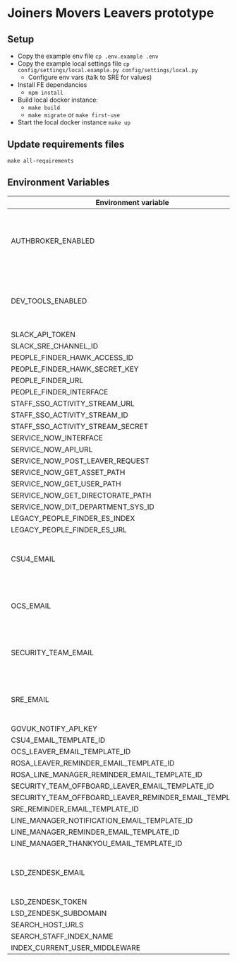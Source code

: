 # Joiners Movers Leavers prototype

## Setup

- Copy the example env file `cp .env.example .env`
- Copy the example local settings file `cp config/settings/local.example.py config/settings/local.py`
    - Configure env vars (talk to SRE for values)
- Install FE dependancies
    - `npm install` 
- Build local docker instance:
    - `make build`
    - `make migrate` or `make first-use` 
- Start the local docker instance `make up`

## Update requirements files

`make all-requirements`

## Environment Variables

| Environment variable                                     | Default                                    | Notes                                                     |
| ---------------------------------                        | ------------------------------------------ | ---------------------------------                         |
| AUTHBROKER_ENABLED                                       | false                                      | Set this value to "true" to require SSO to view the site. |
| DEV_TOOLS_ENABLED                                        | false                                      | Set this value to "true" to enable Dev Tools.             |
| SLACK_API_TOKEN                                          | None                                       |                                                           |
| SLACK_SRE_CHANNEL_ID                                     | None                                       |                                                           |
| PEOPLE_FINDER_HAWK_ACCESS_ID                             |                                            |                                                           |
| PEOPLE_FINDER_HAWK_SECRET_KEY                            |                                            |                                                           |
| PEOPLE_FINDER_URL                                        |                                            |                                                           |
| PEOPLE_FINDER_INTERFACE                                  |                                            |                                                           |
| STAFF_SSO_ACTIVITY_STREAM_URL                            | None                                       |                                                           |
| STAFF_SSO_ACTIVITY_STREAM_ID                             | None                                       |                                                           |
| STAFF_SSO_ACTIVITY_STREAM_SECRET                         | None                                       |                                                           |
| SERVICE_NOW_INTERFACE                                    | None                                       |                                                           |
| SERVICE_NOW_API_URL                                      | None                                       |                                                           |
| SERVICE_NOW_POST_LEAVER_REQUEST                          | None                                       |                                                           |
| SERVICE_NOW_GET_ASSET_PATH                               | None                                       |                                                           |
| SERVICE_NOW_GET_USER_PATH                                | None                                       |                                                           |
| SERVICE_NOW_GET_DIRECTORATE_PATH                         | None                                       |                                                           |
| SERVICE_NOW_DIT_DEPARTMENT_SYS_ID                        | None                                       |                                                           |
| LEGACY_PEOPLE_FINDER_ES_INDEX                            | None                                       |                                                           |
| LEGACY_PEOPLE_FINDER_ES_URL                              | None                                       |                                                           |
| CSU4_EMAIL                                               | None                                       | Email address for the CSU4 Team                           |
| OCS_EMAIL                                                | None                                       | Email address for the OCS Team                            |
| SECURITY_TEAM_EMAIL                                      | None                                       | Email address for the Security Team                       |
| SRE_EMAIL                                                | None                                       | Email address for the SRE Team                            |
| GOVUK_NOTIFY_API_KEY                                     | None                                       |                                                           |
| CSU4_EMAIL_TEMPLATE_ID                                   | None                                       |                                                           |
| OCS_LEAVER_EMAIL_TEMPLATE_ID                             | None                                       |                                                           |
| ROSA_LEAVER_REMINDER_EMAIL_TEMPLATE_ID                   | None                                       |                                                           |
| ROSA_LINE_MANAGER_REMINDER_EMAIL_TEMPLATE_ID             | None                                       |                                                           |
| SECURITY_TEAM_OFFBOARD_LEAVER_EMAIL_TEMPLATE_ID          | None                                       |                                                           |
| SECURITY_TEAM_OFFBOARD_LEAVER_REMINDER_EMAIL_TEMPLATE_ID | None                                       |                                                           |
| SRE_REMINDER_EMAIL_TEMPLATE_ID                           | None                                       |                                                           |
| LINE_MANAGER_NOTIFICATION_EMAIL_TEMPLATE_ID              | None                                       |                                                           |
| LINE_MANAGER_REMINDER_EMAIL_TEMPLATE_ID                  | None                                       |                                                           |
| LINE_MANAGER_THANKYOU_EMAIL_TEMPLATE_ID                  | None                                       |                                                           |
| LSD_ZENDESK_EMAIL                                        |                                            | LSD Team Zendesk email address                            |
| LSD_ZENDESK_TOKEN                                        |                                            |                                                           |
| LSD_ZENDESK_SUBDOMAIN                                    |                                            |                                                           |
| SEARCH_HOST_URLS                                         |                                            |                                                           |
| SEARCH_STAFF_INDEX_NAME                                  | staff                                      |                                                           |
| INDEX_CURRENT_USER_MIDDLEWARE                            | false                                      |                                                           |
